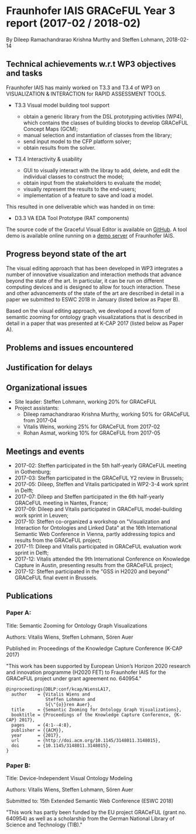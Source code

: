 # Fraunhofer IAIS GRACeFUL Year 3 report (2017-02 / 2018-02)

By Dileep Ramachandrarao Krishna Murthy and Steffen Lohmann, 2018-02-14


## Technical achievements w.r.t WP3 objectives and tasks

Fraunhofer IAIS has mainly worked on T3.3 and T3.4 of WP3 on VISUALIZATION & INTERACTION for RAPID ASSESSMENT TOOLS.

* T3.3 Visual model building tool support 
  * obtain a generic library from the DSL prototyping activities (WP4), which contains the classes of building blocks to develop GRACeFUL Concept Maps (GCM);
  * manual selection and instantiation of classes from the library; 
  * send input model to the CFP platform solver;
  * obtain results from the solver.

* T3.4 Interactivity & usability
  * GUI to visually interact with the libray to add, delete, and edit the individual classes to construct the model;
  * obtain input from the stakeholders to evaluate the model;
  * visually represent the results to the end-users;
  * implementation of a feature to save and load a model.

This resulted in one deliverable which was handed in on time:
* D3.3 VA EDA Tool Prototype (RAT components)

The source code of the Graceful Visual Editor is available on [GitHub](https://github.com/GRACeFUL-project/GRACeFULEditor/). 
A tool demo is available online running on a [demo server](http://vocol.iais.fraunhofer.de/graceful-rat/static/index.html) of Fraunhofer IAIS.

## Progress beyond state of the art

The visual editing approach that has been developed in WP3 integrates a number of innovative visualization and interaction methods that advance beyond the state of the art. In particular, it can be run on different computing devices and is designed to allow for touch interaction. These and other advancements of the state of the art are described in detail in a paper we submitted to ESWC 2018 in January (listed below as Paper B). 

Based on the visual editing approach, we developed a novel form of semantic zooming for ontology graph visualizatations that is described in detail in a paper that was presented at K-CAP 2017 (listed below as Paper A).

## Problems and issues encountered

## Justification for delays

## Organizational issues

* Site leader: Steffen Lohmann, working 20% for GRACeFUL
* Project assistants: 
  * Dileep ramachandrarao Krishna Murthy, working 50% for GRACeFUL from 2017-04
  * Vitalis Weins, working 25% for GRACeFUL from 2017-02
  * Rohan Asmat, working 10% for GRACeFUL from 2017-05

## Meetings and events

* 2017-02: Steffen participated in the 5th half-yearly GRACeFUL meeting in Gothenburg;
* 2017-03: Steffen participated in the GRACeFUL Y2 review in Brussels;
* 2017-05: Dileep, Steffen and Vitalis participated in WP2-3-4 work sprint in Delft;
* 2017-07: Dileep and Steffen participated in the 6th half-yearly GRACeFUL meeting in Nantes, France;
* 2017-09: Dileep and Vitalis participated in GRACeFUL model-building work sprint in Leuven;
* 2017-10: Steffen co-organized a workshop on "Visualization and Interaction for Ontologies and Linked Data" at the 16th International Semantic Web Conference in Vienna, partly addressing topics and results from the GRACeFUL project;
* 2017-11: Dileep and Vitalis participated in GRACeFUL evaluation work sprint in Delft;
* 2017-12: Vitalis attended the 9th International Conference on Knowledge Capture in Austin, presenting results from the GRACeFUL project; 
* 2017-12: Steffen participated in the "GSS in H2020 and beyond" GRACeFUL final event in Brussels.

## Publications

### Paper A:

Title: Semantic Zooming for Ontology Graph Visualizations

Authors: Vitalis Wiens, Steffen Lohmann, Sören Auer

Published in: Proceedings of the Knowledge Capture Conference (K-CAP 2017)

"This work has been supported by European Union’s Horizon 2020 research and innovation programme (H2020 FET) to Fraunhofer IAIS for the GRACeFUL project under grant agreement no. 640954."

```
@inproceedings{DBLP:conf/kcap/WiensLA17,
  author    = {Vitalis Wiens and
               Steffen Lohmann and
               S{\"{o}}ren Auer},
  title     = {Semantic Zooming for Ontology Graph Visualizations},
  booktitle = {Proceedings of the Knowledge Capture Conference, {K-CAP} 2017},
  pages     = {4:1--4:8},
  publisher = {{ACM}},
  year      = {2017},
  url       = {http://doi.acm.org/10.1145/3148011.3148015},
  doi       = {10.1145/3148011.3148015},
}
```

### Paper B:

Title: Device-Independent Visual Ontology Modeling

Authors: Vitalis Wiens, Steffen Lohmann, Sören Auer

Submitted to: 15th Extended Semantic Web Conference (ESWC 2018)

"This work has partly been funded by the EU project GRACeFUL (grant no. 640954) as well as a scholarship from the German National Library of Science and Technology (TIB)."
